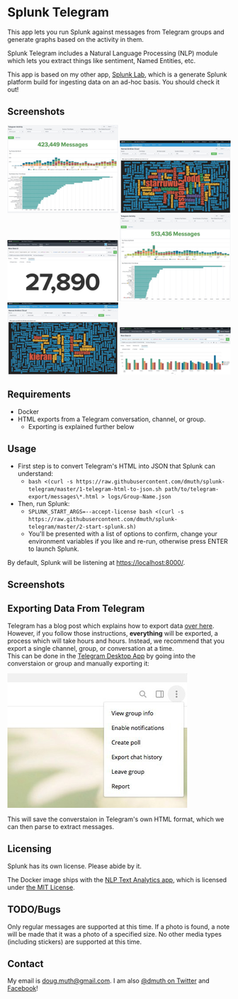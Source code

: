 
# Splunk Telegram

This app lets you run Splunk against messages from Telegram groups and generate
graphs based on the activity in them.

Splunk Telegram includes a Natural Language Processing (NLP) module which lets
you extract things like sentiment, Named Entities, etc.

This app is based on my other app, <a href="https://github.com/dmuth/splunk-lab/">Splunk Lab</a>,
which is a generate Splunk platform build for ingesting data on an ad-hoc basis.
You should check it out!


## Screenshots

<img src="img/pa-furry-stats.jpg" width="250" /> <img src="img/pa-furry-tag-cloud.jpg" width="250" /> <img src="img/snepchat-how-many-mows.jpg" title="Perch on Kieran" width="250" />
<img src="img/snepchat-stats.jpg" title="Perch on Kieran" width="250" /> <img src="img/snepchat-tag-cloud.jpg" title="Perch on Kieran" width="250" /> <img src="img/snepchat-timewrapped-mows.jpg" title="Perch on Kieran" width="250" />



## Requirements

- Docker
- HTML exports from a Telegram conversation, channel, or group.
   - Exporting is explained further below


## Usage

- First step is to convert Telegram's HTML into JSON that Splunk can understand:
   - `bash <(curl -s https://raw.githubusercontent.com/dmuth/splunk-telegram/master/1-telegram-html-to-json.sh path/to/telegram-export/messages\*.html > logs/Group-Name.json`
- Then, run Splunk:
   - `SPLUNK_START_ARGS=--accept-license bash <(curl -s https://raw.githubusercontent.com/dmuth/splunk-telegram/master/2-start-splunk.sh)`
   - You'll be presented with a list of options to confirm, change your environment variables if you like and re-run, otherwise press ENTER to launch Splunk.

By default, Splunk will be listening at <a href="https://localhost:8000/">https://localhost:8000/</a>.


## Screenshots



## Exporting Data From Telegram

Telegram has a blog post which explains how to export data <a href="https://telegram.org/blog/export-and-more">over here</a>.
However, if you follow those instructions, **everything** will be exported, a process which will take hours and hours.
Instead, we recommend that you export a single channel, group, or conversation at a time.  
This can be done in the <a href="https://desktop.telegram.org/">Telegram Desktop App</a>
by going into the converstaion or group and manually exporting it:

<img src="./img/telegram-desktop-export.jpg" />

This will save the converstaion in Telegram's own HTML format, which we can then
parse to extract messages.


## Licensing

Splunk has its own license.  Please abide by it.

The Docker image ships with the <a href="https://splunkbase.splunk.com/app/4066/">NLP Text Analytics app</a>, which is licensed under <a href="https://github.com/geekusa/nlp-text-analytics/blob/master/LICENSE/LICENSE.txt">the MIT License</a>.


## TODO/Bugs

Only regular messages are supported at this time.  If a photo is found, a note will
be made that it was a photo of a specified size.  No other media types (including stickers)
are supported at this time.


## Contact

My email is doug.muth@gmail.com.  I am also <a href="http://twitter.com/dmuth">@dmuth on Twitter</a> 
and <a href="http://facebook.com/dmuth">Facebook</a>!


